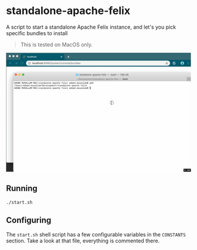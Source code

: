 # standalone-apache-felix
A script to start a standalone Apache Felix instance, and let's you pick specific bundles to install

> This is tested on MacOS only.

![Demo](doc/demo.gif)


## Running

```
./start.sh
```

## Configuring

The `start.sh` shell script has a few configurable variables in the `CONSTANTS` section.
Take a look at that file, everything is commented there.